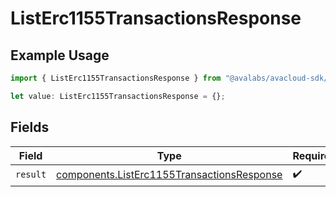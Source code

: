 # ListErc1155TransactionsResponse

## Example Usage

```typescript
import { ListErc1155TransactionsResponse } from "@avalabs/avacloud-sdk/models/operations";

let value: ListErc1155TransactionsResponse = {};
```

## Fields

| Field                                                                                                    | Type                                                                                                     | Required                                                                                                 | Description                                                                                              |
| -------------------------------------------------------------------------------------------------------- | -------------------------------------------------------------------------------------------------------- | -------------------------------------------------------------------------------------------------------- | -------------------------------------------------------------------------------------------------------- |
| `result`                                                                                                 | [components.ListErc1155TransactionsResponse](../../models/components/listerc1155transactionsresponse.md) | :heavy_check_mark:                                                                                       | N/A                                                                                                      |